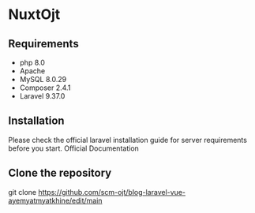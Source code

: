 # NuxtOjt
## Requirements
- php 8.0
- Apache
- MySQL 8.0.29
- Composer 2.4.1
- Laravel 9.37.0
## Installation
Please check the official laravel installation guide for server requirements before you start.
Official Documentation
## Clone the repository
git clone https://github.com/scm-ojt/blog-laravel-vue-ayemyatmyatkhine/edit/main
